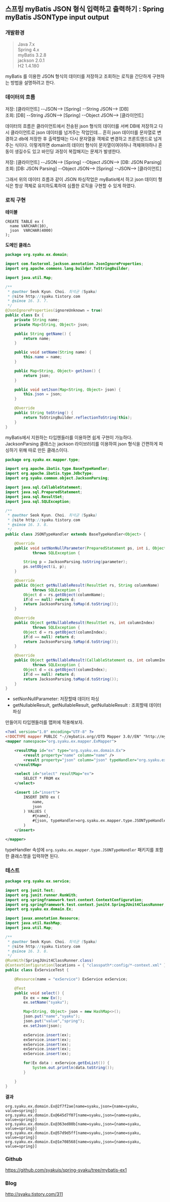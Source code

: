## 스프링 myBatis JSON 형식 입력하고 출력하기 : Spring myBatis JSONType input output

### 개발환경
> Java 7.x  
Spring 4.x  
myBatis 3.2.8  
jackson 2.0.1  
H2 1.4.180

myBatis 를 이용한 JSON 형식의 데이터를 저장하고 조회하는 로직을 간단하게 구현하는 방법을 설명하려고 한다.


### 데이터의 흐름
저장: [클라이언트] --JSON--> [Spring] --String JSON--> [DB]  
조회: [DB] --String JSON--> [Spring] --Object JSON--> [클라이언트]

데이터의 흐름은 클라이언트에서 전송된 json 형식의 데이터를 서버 DB에 저장하고 다시 클라이언트로 json 데이터를 넘겨주는 작업인데... 흔히 json 데이터를 문자열로 변경하고 db에 저장한 후 출력할때는 다시 문자열을 객체로 변경하고 프론트엔드로 넘겨주는 식이다. 
이렇게하면 domain의 데이터 형식이 문자열이여야하나 객체여야하나 혼동이 생길수도 있고 바인딩 과정이 복잡해지는 문제가 발생한다.

저장: [클라이언트] --JSON--> [Spring] --Object JSON--> [DB: JSON Parsing]  
조회: [DB: JSON Parsing] --Object JSON--> [Spring] --JSON--> [클라이언트]

그래서 위의 데이터 흐름과 같이 JSON 파싱작업은 myBatis에서 하고 json 데이터 형식은 항상 객체로 유지하도록하여 심플한 로직을 구현할 수 있게 하였다.

### 로직 구현

**테이블**

```
CREATE TABLE ex (
  name VARCHAR(10),
  json  VARCHAR(4000)
);
```

**도메인 클래스**

```java
package org.syaku.ex.domain;

import com.fasterxml.jackson.annotation.JsonIgnoreProperties;
import org.apache.commons.lang.builder.ToStringBuilder;

import java.util.Map;

/**
 * @author Seok Kyun. Choi. 최석균 (Syaku)
 * @site http://syaku.tistory.com
 * @since 16. 3. 7.
 */
@JsonIgnoreProperties(ignoreUnknown = true)
public class Ex {
	private String name;
	private Map<String, Object> json;

	public String getName() {
		return name;
	}

	public void setName(String name) {
		this.name = name;
	}

	public Map<String, Object> getJson() {
		return json;
	}

	public void setJson(Map<String, Object> json) {
		this.json = json;
	}

	@Override
	public String toString() {
		return ToStringBuilder.reflectionToString(this);
	}
}
```

myBatis에서 지원하는 타입헨들러를 이용하면 쉽게 구현이 가능하다. JacksonParsing 클래스는 jackson 라이브러리를 이용하여 json 형식을 간편하게 파싱하기 위해 따로 만든 클래스이다.

```java
package org.syaku.ex.mapper.type;

import org.apache.ibatis.type.BaseTypeHandler;
import org.apache.ibatis.type.JdbcType;
import org.syaku.common.object.JacksonParsing;

import java.sql.CallableStatement;
import java.sql.PreparedStatement;
import java.sql.ResultSet;
import java.sql.SQLException;

/**
 * @author Seok Kyun. Choi. 최석균 (Syaku)
 * @site http://syaku.tistory.com
 * @since 16. 3. 8.
 */
public class JSONTypeHandler extends BaseTypeHandler<Object> {

	@Override
	public void setNonNullParameter(PreparedStatement ps, int i, Object parameter, JdbcType jdbcType)
			throws SQLException {

		String p = JacksonParsing.toString(parameter);
		ps.setObject(i, p);
	}

	@Override
	public Object getNullableResult(ResultSet rs, String columnName)
			throws SQLException {
		Object d = rs.getObject(columnName);
		if(d == null) return d;
		return JacksonParsing.toMap(d.toString());
	}

	@Override
	public Object getNullableResult(ResultSet rs, int columnIndex)
			throws SQLException {
		Object d = rs.getObject(columnIndex);
		if(d == null) return d;
		return JacksonParsing.toMap(d.toString());
	}

	@Override
	public Object getNullableResult(CallableStatement cs, int columnIndex)
			throws SQLException {
		Object d = cs.getObject(columnIndex);
		if(d == null) return d;
		return JacksonParsing.toMap(d.toString());
	}
}
```

- setNonNullParameter: 저장할때 데이터 파싱
- getNullableResult, getNullableResult, getNullableResult : 조회할때 데이터 파싱

만들어지 타입헨들러를 맵퍼에 적용해보자.

```xml
<?xml version="1.0" encoding="UTF-8" ?>
<!DOCTYPE mapper PUBLIC "-//mybatis.org//DTD Mapper 3.0//EN" "http://mybatis.org/dtd/mybatis-3-mapper.dtd">
<mapper namespace="org.syaku.ex.mapper.ExMapper">

	<resultMap id="ex" type="org.syaku.ex.domain.Ex">
		<result property="name" column="name" />
		<result property="json" column="json" typeHandler="org.syaku.ex.mapper.type.JSONTypeHandler" />
	</resultMap>

	<select id="select" resultMap="ex">
		SELECT * FROM ex
	</select>

	<insert id="insert">
		INSERT INTO ex (
			name,
			json
		) VALUES (
			#{name},
			#{json, typeHandler=org.syaku.ex.mapper.type.JSONTypeHandler}
		)
	</insert>

</mapper>
```

typeHandler 속성에 `org.syaku.ex.mapper.type.JSONTypeHandler` 패키지를 포함한 클래스명을 입력하면 된다.

### 테스트

```java
package org.syaku.ex.service;

import org.junit.Test;
import org.junit.runner.RunWith;
import org.springframework.test.context.ContextConfiguration;
import org.springframework.test.context.junit4.SpringJUnit4ClassRunner;
import org.syaku.ex.domain.Ex;

import javax.annotation.Resource;
import java.util.HashMap;
import java.util.Map;

/**
 * @author Seok Kyun. Choi. 최석균 (Syaku)
 * @site http://syaku.tistory.com
 * @since 16. 3. 8.
 */
@RunWith(SpringJUnit4ClassRunner.class)
@ContextConfiguration(locations = { "classpath*:config/*-context.xml" })
public class ExServiceTest {

	@Resource(name = "exService") ExService exService;

	@Test
	public void select() {
		Ex ex = new Ex();
		ex.setName("syaku");

		Map<String, Object> json = new HashMap<>();
		json.put("name","syaku");
		json.put("value","spring");
		ex.setJson(json);

		exService.insert(ex);
		exService.insert(ex);
		exService.insert(ex);
		exService.insert(ex);
		exService.insert(ex);

		for(Ex data : exService.getExList()) {
			System.out.println(data.toString());
		}

	}
}
```

**결과**

```
org.syaku.ex.domain.Ex@2f7f2ae[name=syaku,json={name=syaku, value=spring}]
org.syaku.ex.domain.Ex@645d7f07[name=syaku,json={name=syaku, value=spring}]
org.syaku.ex.domain.Ex@363ed80b[name=syaku,json={name=syaku, value=spring}]
org.syaku.ex.domain.Ex@57d9d5ff[name=syaku,json={name=syaku, value=spring}]
org.syaku.ex.domain.Ex@1e708568[name=syaku,json={name=syaku, value=spring}]
```

### Github
https://github.com/syakuis/spring-syaku/tree/mybatis-ex1

### Blog
http://syaku.tistory.com/311


